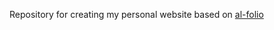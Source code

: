 Repository for creating my personal website based on [al-folio](https://github.com/alshedivat/al-folio)
